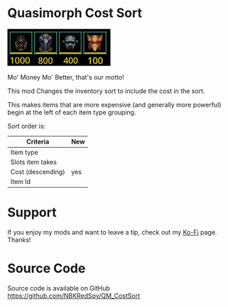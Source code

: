 # Quasimorph Cost Sort

![Items in descending cost order](media/thumbnail.png)

Mo' Money Mo' Better, that's our motto!

This mod Changes the inventory sort to include the cost in the sort. 

This makes items that are more expensive (and generally more powerful) begin at the left of each item type grouping.

Sort order is:

|Criteria|New|
|--|--|
|Item type||
|Slots item takes||
|Cost (descending)|yes|
|Item  Id||

# Support
If you enjoy my mods and want to leave a tip, check out my [Ko-Fi](url=https://ko-fi.com/nbkredspy71915) page.
Thanks!


# Source Code
Source code is available on GitHub https://github.com/NBKRedSpy/QM_CostSort

